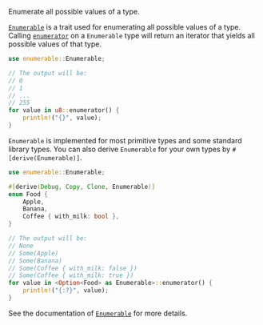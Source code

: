 <!-- markdownlint-disable-next-line MD041 : this markdown file is intended to be included in `lib.rs` -->
Enumerate all possible values of a type.

[`Enumerable`](trait.Enumerable.html) is a trait used for enumerating all possible values of a type. Calling [`enumerator`](trait.Enumerable.html#tymethod.enumerator) on a `Enumerable` type will return an iterator that yields all possible values of that type.

```rust
use enumerable::Enumerable;

// The output will be:
// 0
// 1
// ...
// 255
for value in u8::enumerator() {
    println!("{}", value);
}
```

`Enumerable` is implemented for most primitive types and some standard library types. You can also derive `Enumerable` for your own types by `#[derive(Enumerable)]`.

```rust
use enumerable::Enumerable;

#[derive(Debug, Copy, Clone, Enumerable)]
enum Food {
    Apple,
    Banana,
    Coffee { with_milk: bool },
}

// The output will be:
// None
// Some(Apple)
// Some(Banana)
// Some(Coffee { with_milk: false })
// Some(Coffee { with_milk: true })
for value in <Option<Food> as Enumerable>::enumerator() {
    println!("{:?}", value);
}
```

See the documentation of [`Enumerable`](trait.Enumerable.html) for more details.
